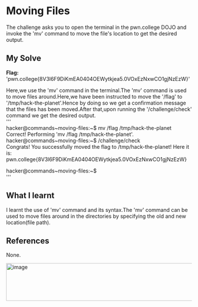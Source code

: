 # Moving Files
The challenge asks you to open the terminal in the pwn.college DOJO and invoke the 'mv' command to move the file's location to get the desired output.    

## My Solve
**Flag:** 'pwn.college{8V3l6F9DiKmEA0404OEWytkjea5.0VOxEzNxwCO1gjNzEzW}'      

Here,we use the 'mv' command in the terminal.The 'mv' command is used to move files around.Here,we have been instructed to move the '/flag' to '/tmp/hack-the-planet'.Hence by doing so we get a confirmation message that the files has been moved.After that,upon running the '/challenge/check' command we get the desired output.  
'''   
hacker@commands~moving-files:~$ mv /flag /tmp/hack-the-planet    
Correct! Performing 'mv /flag /tmp/hack-the-planet'.    
hacker@commands~moving-files:~$ /challenge/check    
Congrats! You successfully moved the flag to /tmp/hack-the-planet! Here it is:    
pwn.college{8V3l6F9DiKmEA0404OEWytkjea5.0VOxEzNxwCO1gjNzEzW}      

hacker@commands~moving-files:~$     
'''   

## What I learnt
I learnt the use of 'mv' command and its syntax.The 'mv' command can be used to move files around in the directories by specifying the old and new location(file path).    

## References
None.   


<img width="654" height="102" alt="image" src="https://github.com/user-attachments/assets/46e22e1c-88f6-42e0-b125-df050bbf3aa6" />
